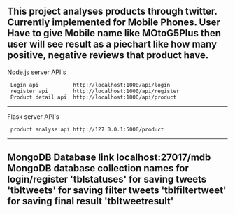 This project analyses products through twitter. 
Currently implemented for Mobile Phones. 
User Have to give Mobile name like MOtoG5Plus then user will see result as a piechart like how many positive, negative reviews that product have.
--------------------------------------------------------
Node.js server API's

     Login api           http://localhost:1000/api/login
     register api        http://localhost:1000/api/register
     Product detail api  http://localhost:1000/api/product
--------------------------------------------------------
Flask server API's 

     product analyse api http://127.0.0.1:5000/product
--------------------------------------------------------
MongoDB Database link localhost:27017/mdb
MongoDB database collection names
for login/register  'tblstatuses'
for saving tweets   'tbltweets'
for saving filter tweets 'tblfiltertweet'
for saving final result  'tbltweetresult'
--------------------------------------------------------